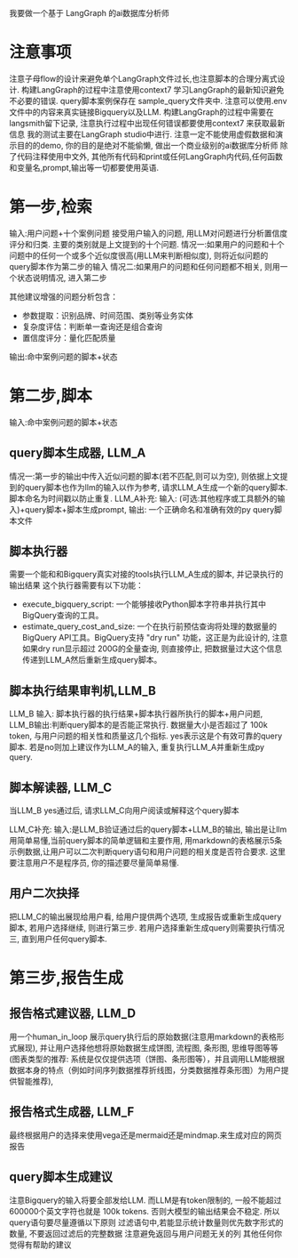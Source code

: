 我要做一个基于 LangGraph 的ai数据库分析师

# 注意事项
注意子母flow的设计来避免单个LangGraph文件过长,也注意脚本的合理分离式设计.
构建LangGraph的过程中注意使用context7 学习LangGraph的最新知识避免不必要的错误.
query脚本案例保存在 sample_query文件夹中.
注意可以使用.env文件中的内容来真实链接Bigquery以及LLM.
构建LangGraph的过程中需要在langsmith留下记录,
注意执行过程中出现任何错误都要使用context7 来获取最新信息
我的测试主要在LangGraph studio中进行.
注意一定不能使用虚假数据和演示目的的demo, 你的目的是绝对不能偷懒, 做出一个商业级别的ai数据库分析师
除了代码注释使用中文外, 其他所有代码和print或任何LangGraph内代码,任何函数和变量名,prompt,输出等一切都要使用英语.

# 第一步,检索
输入:用户问题+十个案例问题
接受用户输入的问题, 用LLM对问题进行分析置信度评分和归类.
主要的类别就是上文提到的十个问题.
情况一:如果用户的问题和十个问题中的任何一个或多个近似度很高(用LLM来判断相似度), 则将近似问题的query脚本作为第二步的输入
情况二:如果用户的问题和任何问题都不相关, 则用一个状态说明情况, 进入第二步

其他建议增强的问题分析包含：
- 参数提取：识别品牌、时间范围、类别等业务实体
- 复杂度评估：判断单一查询还是组合查询
- 置信度评分：量化匹配质量

输出:命中案例问题的脚本+状态

# 第二步,脚本
输入:命中案例问题的脚本+状态

## query脚本生成器, LLM_A
情况一:第一步的输出中传入近似问题的脚本(若不匹配,则可以为空), 则依据上文提到的query脚本也作为llm的输入以作为参考,  请求LLM_A生成一个新的query脚本.脚本命名为时间戳以防止重复.
LLM_A补充:
输入:  (可选:其他程序或工具额外的输入)+query脚本+脚本生成prompt,
输出: 一个正确命名和准确有效的py query脚本文件

## 脚本执行器
需要一个能和和Bigquery真实对接的tools执行LLM_A生成的脚本, 并记录执行的输出结果
这个执行器需要有以下功能：
- execute_bigquery_script: 一个能够接收Python脚本字符串并执行其中BigQuery查询的工具。
- estimate_query_cost_and_size: 一个在执行前预估查询将处理的数据量的BigQuery API工具。BigQuery支持 "dry run" 功能，这正是为此设计的, 注意如果dry run显示超过 200G的全量查询, 则直接停止, 把数据量过大这个信息传递到LLM_A然后重新生成query脚本。

## 脚本执行结果审判机,LLM_B

LLM_B 输入: 脚本执行器的执行结果+脚本执行器所执行的脚本+用户问题,
LLM_B输出:判断query脚本的是否能正常执行. 数据量大小是否超过了 100k token, 与用户问题的相关性和质量这几个指标. yes表示这是个有效可靠的query脚本. 若是no则加上建议作为LLM_A的输入, 重复执行LLM_A并重新生成py query.


## 脚本解读器, LLM_C
当LLM_B yes通过后, 请求LLM_C向用户阅读或解释这个query脚本

LLM_C补充:
输入:是LLM_B验证通过后的query脚本+LLM_B的输出, 输出是让llm用简单易懂,当前query脚本的简单逻辑和主要作用, 用markdown的表格展示5条示例数据,让用户可以二次判断query语句和用户问题的相关度是否符合要求.
这里要注意用户不是程序员, 你的描述要尽量简单易懂.


## 用户二次抉择
把LLM_C的输出展现给用户看, 给用户提供两个选项, 生成报告或重新生成query脚本, 若用户选择继续, 则进行第三步. 若用户选择重新生成query则需要执行情况三, 直到用户任何query脚本.


# 第三步,报告生成

## 报告格式建议器, LLM_D
用一个human_in_loop 展示query执行后的原始数据(注意用markdown的表格形式展现),
并让用户选择他想将原始数据生成饼图, 流程图, 条形图, 思维导图等等(图表类型的推荐: 系统是仅仅提供选项（饼图、条形图等），并且调用LLM能根据数据本身的特点（例如时间序列数据推荐折线图，分类数据推荐条形图）为用户提供智能推荐),

## 报告格式生成器, LLM_F
最终根据用户的选择来使用vega还是mermaid还是mindmap.来生成对应的网页报告


## query脚本生成建议
注意Bigquery的输入将要全部发给LLM. 而LLM是有token限制的, 一般不能超过600000个英文字符也就是 100k tokens. 否则大模型的输出结果会不稳定.
所以query语句要尽量遵循以下原则
过滤语句中,若能显示统计数量则优先数字形式的数量, 不要返回过滤后的完整数据
注意避免返回与用户问题无关的列
其他任何你觉得有帮助的建议
